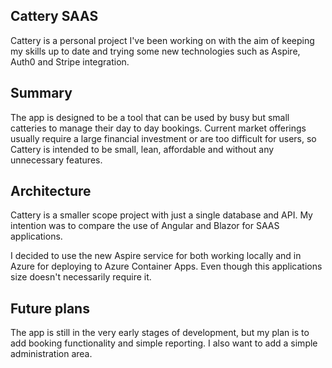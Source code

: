 ## Cattery SAAS

Cattery is a personal project I've been working on with the aim of keeping my skills up to date and trying some new technologies such as Aspire, Auth0 and Stripe integration.

## Summary

The app is designed to be a tool that can be used by busy but small catteries to manage their day to day bookings. Current market offerings usually require a large financial investment or are too difficult for users, so Cattery is intended to be small, lean, affordable and without any unnecessary features.

## Architecture

Cattery is a smaller scope project with just a single database and API. My intention was to compare the use of Angular and Blazor for SAAS applications.

I decided to use the new Aspire service for both working locally and in Azure for deploying to Azure Container Apps. Even though this applications size doesn't necessarily require it.

## Future plans

The app is still in the very early stages of development, but my plan is to add booking functionality and simple reporting. I also want to add a simple administration area.
